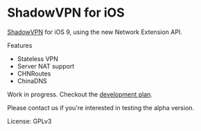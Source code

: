 ShadowVPN for iOS
=================

[ShadowVPN](https://github.com/clowwindy/ShadowVPN) for iOS 9, using the new Network Extension API.

Features
- Stateless VPN
- Server NAT support
- CHNRoutes
- ChinaDNS

Work in progress. Checkout the [development plan](https://github.com/clowwindy/ShadowVPNiOS/issues).

Please contact us if you're interested in testing the alpha version.

License: GPLv3

